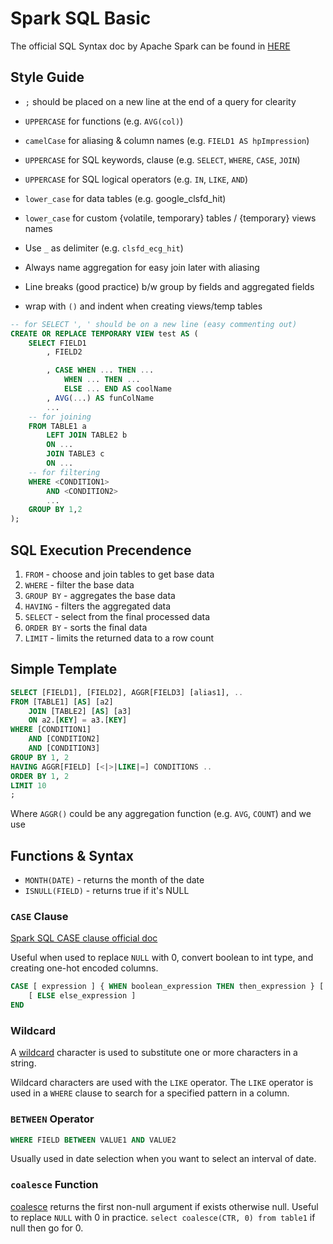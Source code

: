 # Spark SQL Basic
The official SQL Syntax doc by Apache Spark can be found in [HERE](https://spark.apache.org/docs/latest/sql-ref-syntax.html)

## Style Guide
* `;` should be placed on a new line at the end of a query for clearity
* `UPPERCASE` for functions (e.g. `AVG(col)`)
* `camelCase` for aliasing & column names (e.g. `FIELD1 AS hpImpression`)
* `UPPERCASE` for SQL keywords, clause (e.g. `SELECT`, `WHERE`, `CASE`, `JOIN`)
* `UPPERCASE` for SQL logical operators (e.g. `IN`, `LIKE`, `AND`)
* `lower_case` for data tables (e.g. google_clsfd_hit)
* `lower_case` for custom {volatile, temporary} tables / {temporary} views names
* Use `_` as delimiter (e.g. `clsfd_ecg_hit`)

* Always name aggregation for easy join later with aliasing
* Line breaks (good practice) b/w group by fields and aggregated fields
* wrap with `()` and indent when creating views/temp tables
```sql
-- for SELECT ', ' should be on a new line (easy commenting out)
CREATE OR REPLACE TEMPORARY VIEW test AS (
    SELECT FIELD1
        , FIELD2

        , CASE WHEN ... THEN ...
            WHEN ... THEN ...
            ELSE ... END AS coolName
        , AVG(...) AS funColName
        ...
    -- for joining
    FROM TABLE1 a
        LEFT JOIN TABLE2 b
        ON ...
        JOIN TABLE3 c
        ON ...
    -- for filtering
    WHERE <CONDITION1>
        AND <CONDITION2>
        ...
    GROUP BY 1,2
);
```

## SQL Execution Precendence
1. `FROM` - choose and join tables to get base data
2. `WHERE` - filter the base data
3. `GROUP BY` - aggregates the base data
4. `HAVING` - filters the aggregated data
5. `SELECT` - select from the final processed data
6. `ORDER BY` - sorts the final data
7. `LIMIT` - limits the returned data to a row count

## Simple Template
```sql
SELECT [FIELD1], [FIELD2], AGGR[FIELD3] [alias1], ..
FROM [TABLE1] [AS] [a2]
    JOIN [TABLE2] [AS] [a3]
    ON a2.[KEY] = a3.[KEY]
WHERE [CONDITION1]
    AND [CONDITION2]
    AND [CONDITION3]
GROUP BY 1, 2
HAVING AGGR[FIELD] [<|>|LIKE|=] CONDITIONS ..
ORDER BY 1, 2
LIMIT 10
;
```

Where `AGGR()` could be any aggregation function (e.g. `AVG`, `COUNT`) and we use 

## Functions & Syntax
* `MONTH(DATE)` - returns the month of the date
* `ISNULL(FIELD)` - returns true if it's NULL

### `CASE` Clause
[Spark SQL CASE clause official doc](https://spark.apache.org/docs/latest/sql-ref-syntax-qry-select-case.html)

Useful when used to replace `NULL` with 0, convert boolean to int type, and creating one-hot encoded columns.
```sql
CASE [ expression ] { WHEN boolean_expression THEN then_expression } [ ... ]
    [ ELSE else_expression ]
END
```

### Wildcard
A [wildcard](https://www.w3schools.com/sql/sql_wildcards.asp) character is used to substitute one or more characters in a string.

Wildcard characters are used with the `LIKE` operator. The `LIKE` operator is used in a `WHERE` clause to search for a specified pattern in a column.

### `BETWEEN` Operator
```sql
WHERE FIELD BETWEEN VALUE1 AND VALUE2
```
Usually used in date selection when you want to select an interval of date.

### `coalesce` Function
[coalesce](https://spark.apache.org/docs/latest/api/sql/index.html#coalesce) returns the first non-null argument if exists
otherwise null. Useful to replace `NULL` with 0 in practice. `select coalesce(CTR, 0) from table1` if null then go for 0.